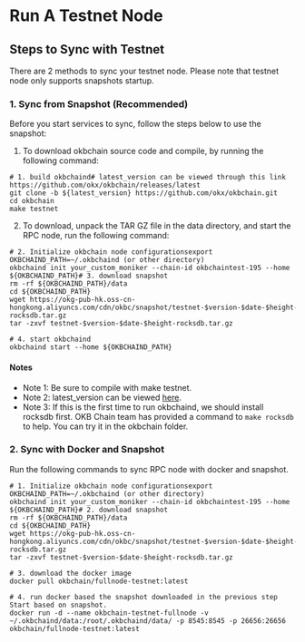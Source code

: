 # Run A Testnet Node

## Steps to Sync with Testnet
There are 2 methods to sync your testnet node. Please note that testnet node only supports snapshots startup.

### 1. Sync from Snapshot (Recommended)
Before you start services to sync, follow the steps below to use the snapshot:

1. To download okbchain source code and compile, by running the following command:
~~~
# 1. build okbchaind# latest_version can be viewed through this link https://github.com/okx/okbchain/releases/latest
git clone -b ${latest_version} https://github.com/okx/okbchain.git
cd okbchain
make testnet 
~~~

2. To download, unpack the TAR GZ file in the data directory, and start the RPC node, run the following command:
~~~
# 2. Initialize okbchain node configurationsexport OKBCHAIND_PATH=~/.okbchaind (or other directory)
okbchaind init your_custom_moniker --chain-id okbchaintest-195 --home ${OKBCHAIND_PATH}# 3. download snapshot
rm -rf ${OKBCHAIND_PATH}/data
cd ${OKBCHAIND_PATH}
wget https://okg-pub-hk.oss-cn-hongkong.aliyuncs.com/cdn/okbc/snapshot/testnet-$version-$date-$height-rocksdb.tar.gz
tar -zxvf testnet-$version-$date-$height-rocksdb.tar.gz
    
# 4. start okbchaind
okbchaind start --home ${OKBCHAIND_PATH}
~~~
#### Notes
- Note 1: Be sure to compile with make testnet.
- Note 2: latest_version can be viewed [here](https://github.com/okx/okbchain/releases/tag/v1.6.7.2 "here").
- Note 3: If this is the first time to run okbchaind, we should install rocksdb first. OKB Chain team has provided a command to `make rocksdb` to help. You can try it in the okbchain folder.

### 2. Sync with Docker and Snapshot
Run the following commands to sync RPC node with docker and snapshot.
~~~
# 1. Initialize okbchain node configurationsexport OKBCHAIND_PATH=~/.okbchaind (or other directory)
okbchaind init your_custom_moniker --chain-id okbchaintest-195 --home ${OKBCHAIND_PATH}# 2. download snapshot
rm -rf ${OKBCHAIND_PATH}/data
cd ${OKBCHAIND_PATH}
wget https://okg-pub-hk.oss-cn-hongkong.aliyuncs.com/cdn/okbc/snapshot/testnet-$version-$date-$height-rocksdb.tar.gz
tar -zxvf testnet-$version-$date-$height-rocksdb.tar.gz
    
# 3. download the docker image
docker pull okbchain/fullnode-testnet:latest
    
# 4. run docker based the snapshot downloaded in the previous step Start based on snapshot.
docker run -d --name okbchain-testnet-fullnode -v ~/.okbchaind/data:/root/.okbchaind/data/ -p 8545:8545 -p 26656:26656 okbchain/fullnode-testnet:latest
~~~